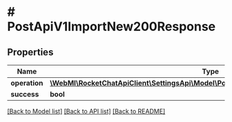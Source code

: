 # # PostApiV1ImportNew200Response

## Properties

Name | Type | Description | Notes
------------ | ------------- | ------------- | -------------
**operation** | [**\WebMI\RocketChatApiClient\SettingsApi\Model\PostApiV1ImportNew200ResponseOperation**](PostApiV1ImportNew200ResponseOperation.md) |  | [optional]
**success** | **bool** |  | [optional]

[[Back to Model list]](../../README.md#models) [[Back to API list]](../../README.md#endpoints) [[Back to README]](../../README.md)
